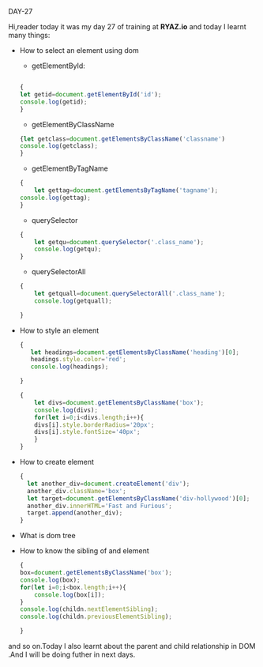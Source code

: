 DAY-27



Hi,reader today it was my day 27 of training at **RYAZ.io** and today I learnt many things:


* How to select an element using dom
    * getElementById:
    ```javascript
    
    {
    let getid=document.getElementById('id');
    console.log(getid);
    }
    ```
    * getElementByClassName
    ```javascript
    {let getclass=document.getElementsByClassName('classname')
    console.log(getclass);
    }
    ```
    * getElementByTagName
    ```javascript
    {
        let gettag=document.getElementsByTagName('tagname');
    console.log(gettag);
    }
    ```
    * querySelector
    ```javascript
    {
        let getqu=document.querySelector('.class_name');
        console.log(getqu);
    }
    ```
    * querySelectorAll
    ```javascript
    {
        let getquall=document.querySelectorAll('.class_name');
        console.log(getquall);

    }
    ```
* How to style an element
     ```javascript
     {
        let headings=document.getElementsByClassName('heading')[0];
        headings.style.color='red';
        console.log(headings);

     }
     ```
    ```javascript
    {
        let divs=document.getElementsByClassName('box');
        console.log(divs);
        for(let i=0;i<divs.length;i++){
        divs[i].style.borderRadius='20px';
        divs[i].style.fontSize='40px';
        }
    }
    ```
* How to create element
  ```javascript
  {
    let another_div=document.createElement('div');
    another_div.className='box';
    let target=document.getElementsByClassName('div-hollywood')[0];
    another_div.innerHTML='Fast and Furious';
    target.append(another_div);
  }
  ```

* What is dom tree
* How to know the sibling of and element
  

    ```javascript
    {
    box=document.getElementsByClassName('box');
    console.log(box);
    for(let i=0;i<box.length;i++){
        console.log(box[i]);
    }
    console.log(childn.nextElementSibling);
    console.log(childn.previousElementSibling);

    }
    ```

and so on.Today I also learnt about the parent and child relationship in DOM .And I will be doing futher in next days.